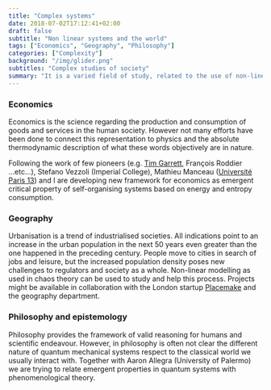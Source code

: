 ```yaml
---
title: "Complex systems"
date: 2018-07-02T17:12:41+02:00
draft: false
subtitle: "Non linear systems and the world"
tags: ["Economics", "Geography", "Philosophy"]
categories: ["Complexity"]
background: "/img/glider.png"
subtitles: "Complex studies of society"
summary: "It is a varied field of study, related to the use of non-linear equations to describe and understand complex systems. The most interesting complex system is the human society, movement and exploitation of resources has geographical and economical implication. It is possible to use the dynamics of self-organizing systems, to understand the breadth of civilizations. And model cities with maps, automata and agents."
---
```


### Economics
Economics is the science regarding the production and consumption of goods and services in the human society. However not many efforts have been done to connect this representation to physics and the absolute thermodynamic description of what these words objectively are in nature.

Following the work of few pioneers (e.g. [Tim Garrett](http://www.inscc.utah.edu/~tgarrett/Economics/Economics.html), François Roddier ...etc...), Stefano Vezzoli (Imperial College), Mathieu Manceau ([Université Paris 13](https://scholar.google.com/citations?view_op=view_org&amp;hl=en&amp;org=8314578326704454009)) and I are developing new framework for economics as emergent critical property of self-organising systems based on energy and entropy consumption.

### Geography
Urbanisation is a trend of industrialised societies. All indications point to an increase in the urban population in the next 50 years even greater than the one happened in the preceding century. People move to cities in search of jobs and leisure, but the increased population density poses new challenges to regulators and society as a whole. Non-linear modelling as used in chaos theory can be used to study and help this process. Projects might be available in collaboration with the London startup [Placemake](http://www.placemake.io/) and the geography department.

### Philosophy and epistemology
Philosophy provides the framework of valid reasoning for humans and scientific endeavour. However, in philosophy is often not clear the different nature of quantum mechanical systems respect to the classical world we usually interact with. Together with Aaron Allegra (University of Palermo) we are trying to relate emergent properties in quantum systems with phenomenological theory.
